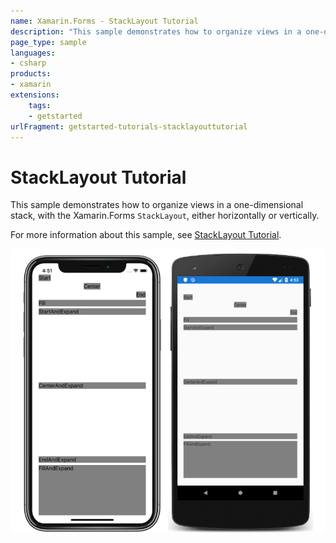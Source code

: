 ```yaml
---
name: Xamarin.Forms - StackLayout Tutorial
description: "This sample demonstrates how to organize views in a one-dimensional stack, with the Xamarin.Forms StackLayout, either horizontally or vertically (get started)"
page_type: sample
languages:
- csharp
products:
- xamarin
extensions:
    tags:
    - getstarted
urlFragment: getstarted-tutorials-stacklayouttutorial
---
```

# StackLayout Tutorial

This sample demonstrates how to organize views in a one-dimensional stack, with the Xamarin.Forms `StackLayout`, either horizontally or vertically.

For more information about this sample, see [StackLayout Tutorial](https://docs.microsoft.com/xamarin/get-started/tutorials/stacklayout/).

![StackLayout Tutorial application screenshot](Screenshots/01All.png "StackLayout Tutorial application screenshot")

